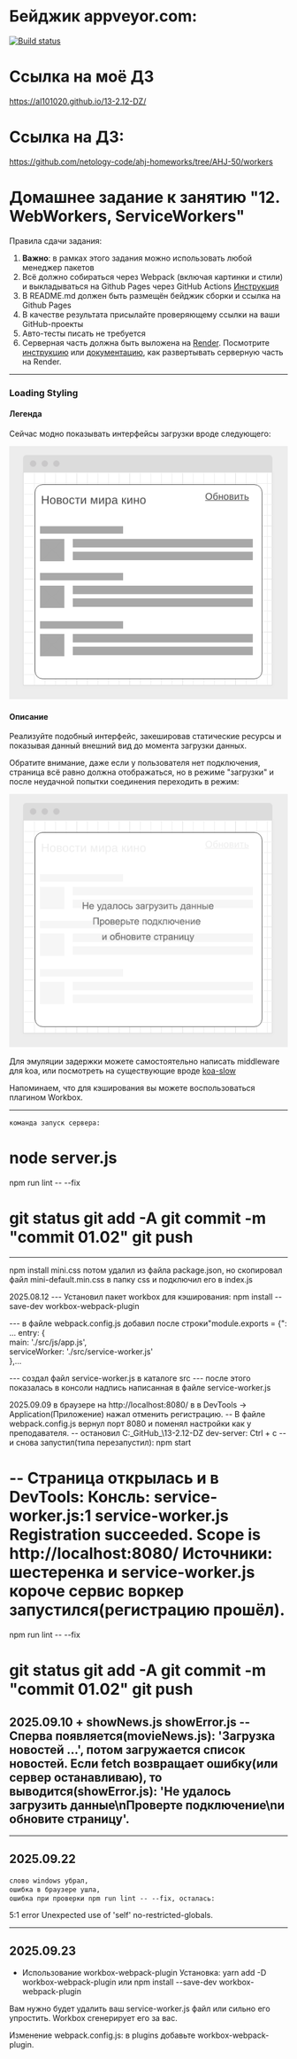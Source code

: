 # Бейджик appveyor.com:
[![Build status](https://ci.appveyor.com/api/projects/status/8mj6wkxyyvcyruys?svg=true)](https://ci.appveyor.com/project/Al101020/13-2-12-dz)
# Ссылка на моё ДЗ
https://al101020.github.io/13-2.12-DZ/<br>

# Ссылка на ДЗ:
https://github.com/netology-code/ahj-homeworks/tree/AHJ-50/workers

# Домашнее задание к занятию "12. WebWorkers, ServiceWorkers"

Правила сдачи задания:

1. **Важно**: в рамках этого задания можно использовать любой менеджер пакетов
2. Всё должно собираться через Webpack (включая картинки и стили) и выкладываться на Github Pages через GitHub Actions [Инструкция](https://disk.360.yandex.ru/i/OCU8y022i92XdA)
3. В README.md должен быть размещён бейджик сборки и ссылка на Github Pages
4. В качестве результата присылайте проверяющему ссылки на ваши GitHub-проекты
5. Авто-тесты писать не требуется
6. Серверная часть должна быть выложена на [Render](https://render.com/). Посмотрите [инструкцию](https://github.com/netology-code/ahj-homeworks/tree/video/docs/render#readme) или [документацию](https://render.com/docs/deploy-node-express-app), как развертывать серверную часть на Render.


---

### Loading Styling

#### Легенда

Сейчас модно показывать интерфейсы загрузки вроде следующего:

![](./pic/loading.png)

#### Описание

Реализуйте подобный интерфейс, закешировав статические ресурсы и показывая данный внешний вид до момента загрузки данных.

Обратите внимание, даже если у пользователя нет подключения, страница всё равно должна отображаться, но в режиме "загрузки" и после неудачной попытки соединения переходить в режим:

![](./pic/loading-2.png)

Для эмуляции задержки можете самостоятельно написать middleware для koa, или посмотреть на существующие вроде [koa-slow](https://github.com/bahmutov/koa-slow)

Напоминаем, что для кэширования вы можете воспользоваться плагином Workbox.

---
    команда запуск сервера:
node server.js
==================================
npm run lint -- --fix

git status
git add -A
git commit -m "commit 01.02"
git push
==================================
---
npm install mini.css
    потом удалил из файла package.json, но скопировал файл mini-default.min.css в папку css
и подключил его в index.js

2025.08.12
---    Установил пакет workbox для кэширования:
npm install --save-dev workbox-webpack-plugin

---    в файле webpack.config.js добавил после строки"module.exports = {":
    ...
  entry: {  
    main: './src/js/app.js',  
    serviceWorker: './src/service-worker.js'  
  },...

--- создал файл service-worker.js в каталоге src
--- после этого показалась в консоли надпись написанная в файле service-worker.js


2025.09.09
в браузере на http://localhost:8080/ в в DevTools → Application(Приложение) нажал отменить регистрацию.
-- В файле webpack.config.js вернул порт 8080 и поменял настройки как у преподавателя.
-- остановил C:\_GitHub_\13-2.12-DZ dev-server:
Ctrl + c
-- и снова запустил(типа перезапустил):
npm start

-- Страница открылась и в DevTools: 
    Консль: 
      service-worker.js:1 service-worker.js
      Registration succeeded. Scope is http://localhost:8080/
    Источники: 
      шестеренка и service-worker.js
  короче сервис воркер запустился(регистрацию прошёл).
==================================
npm run lint -- --fix

git status
git add -A
git commit -m "commit 01.02"
git push
==================================


2025.09.10
+
showNews.js
showError.js
-- Сперва появляется(movieNews.js): 'Загрузка новостей ...', потом загружается список новостей. Если fetch возвращает ошибку(или сервер останавливаю), то выводится(showError.js): 'Не удалось загрузить данные\nПроверте подключение\nи обновите страницу'.
-- 


------------
 2025.09.22
 ------------
	слово windows убрал,
	ошибка в браузере ушла,
	ошибка при проверки npm run lint -- --fix, осталась:
5:1  error    Unexpected use of 'self'      no-restricted-globals.

------------
 2025.09.23
 ------------
  -  Использование workbox-webpack-plugin
Установка:
yarn add -D workbox-webpack-plugin
или
npm install --save-dev workbox-webpack-plugin

Вам нужно будет удалить ваш service-worker.js файл или сильно его упростить. Workbox сгенерирует его за вас.

Изменение webpack.config.js:
в plugins добавьте workbox-webpack-plugin.

